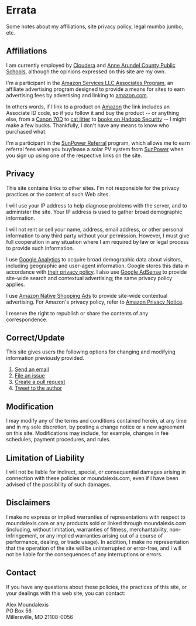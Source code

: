 <!-- title: Errata -->
<!-- categories: pages -->
<!-- tags: legal,policies,privacy,affiliations -->
<!-- published: 2014-11-10T13:31:00-05:00 -->
<!-- updated: 2016-11-30T15:40:00-05:00 -->
<!-- summary: Site policies concerning affiliations, privacy policy, etc. -->

# Errata #

Some notes about my affiliations, site privacy policy, legal mumbo jumbo, etc.

## Affiliations ##

I am currently employed by [Cloudera](https://www.cloudera.com/) and [Anne Arundel County Public Schools](https://www.aacps.org/), although the opinions expressed on this site are my own.

I'm a participant in the [Amazon Services LLC Associates Program](https://affiliate-program.amazon.com/), an affiliate advertising program designed to provide a means for sites to earn advertising fees by advertising and linking to [amazon.com](https://www.amazon.com?tag=v2mdc-20).

In others words, if I link to a product on [Amazon](https://www.amazon.com?tag=v2mdc-20) the link includes an Associate ID code, so if you follow it and buy the product -- or anything else, from a [Canon 70D](https://www.amazon.com/gp/product/B00DMS0GTC/?tag=v2mdc-20) to [cat litter](https://www.amazon.com/gp/product/B004ANC83U/?tag=v2mdc-20) to [books on Hadoop Security](https://www.amazon.com/gp/product/1491900989/?tag=v2mdc-20) -- I might make a few bucks. Thankfully, I don't have any means to know who purchased what.

I'm a participant in the [SunPower Referral](https://us.sunpower.com/refer-friends-and-family/) program, which allows me to earn referral fees when you buy/lease a solar PV system from [SunPower](http://mbsy.co/sunpower/alexsolar) when you sign up using one of the respective links on the site.

## Privacy ##

This site contains links to other sites. I'm not responsible for the privacy practices or the content of such Web sites.

I will use your IP address to help diagnose problems with the server, and to administer the site. Your IP address is used to gather broad demographic information.

I will not rent or sell your name, address, email address, or other personal information to any third party without your permission. However, I must give full cooperation in any situation where I am required by law or legal process to provide such information.

I use [Google Analytics](https://marketingplatform.google.com/about/analytics/) to acquire broad demographic data about visitors, including geographic and user-agent information. Google stores this data in accordance with [their privacy policy](https://policies.google.com/privacy). I also use [Google AdSense](https://www.google.com/adsense/) to provide site-wide search and contextual advertising; the same privacy policy applies.

I use [Amazon Native Shopping Ads](https://affiliate-program.amazon.com/help/topic/t402) to provide site-wide contextual advertising. For Amazon's privacy policy, refer to [Amazon Privacy Notice](https://www.amazon.com/gp/help/customer/display.html?ie=UTF8&nodeId=468496).

I reserve the right to republish or share the contents of any correspondence.

## Correct/Update ##

This site gives users the following options for changing and modifying information previously provided. 

1. [Send an email](mailto:contact@moundalexis.com)
2. [File an issue](https://github.com/technmsg/blog/issues/new)
3. [Create a pull request](https://github.com/technmsg/blog/compare)
4. [Tweet to the author](https://twitter.com/intent/tweet?text=@technmsg%20%3CYour%20feedback%20here%3E)

## Modification ##

I may modify any of the terms and conditions contained herein, at any time and in my sole discretion, by posting a change notice or a new agreement on this site. Modifications may include, for example, changes in fee schedules, payment procedures, and rules.

## Limitation of Liability ##

I will not be liable for indirect, special, or consequential damages arising in connection with these policies or moundalexis.com, even if I have been advised of the possibility of such damages.

## Disclaimers ##

I make no express or implied warranties of representations with respect to moundalexis.com or any products sold or linked through moundalexis.com (including, without limitation, warranties of fitness, merchantability, non-infringement, or any implied warranties arising out of a course of performance, dealing, or trade usage). In addition, I make no representation that the operation of the site will be uninterrupted or error-free, and I will not be liable for the consequences of any interruptions or errors.

## Contact ##

If you have any questions about these policies, the practices of this site, or your dealings with this web site, you can contact:

Alex Moundalexis  
PO Box 56  
Millersville, MD 21108-0056
